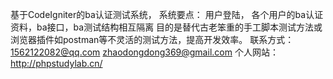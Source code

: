 基于CodeIgniter的ba认证测试系统，
系统要点：
用户登陆，
各个用户的ba认证资料，ba接口，ba测试结构相互隔离
目的是替代古老笨重的手工脚本测试方法或浏览器插件如postman等不灵活的测试方法，提高开发效率。
联系方式：1562122082@qq.com zhaodongdong369@gmail.com
个人网站：http://phpstudylab.cn/
